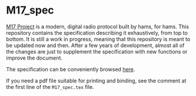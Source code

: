# M17_spec

[M17 Project](http://m17project.org/) is a modern, digital radio protocol built by hams, for hams.
This repository contains the specification describing it exhaustively, from top to bottom. It is still a work in progress, meaning that this repository is meant to be updated now and then. After a few years of development, almost all of the changes are just to supplement the specification with new functions or improve the document.

The specification can be conveniently browsed [here](https://spec.m17project.org/).

If you need a pdf file suitable for printing and binding, see the comment at the first line of the `M17_spec.tex` file.

